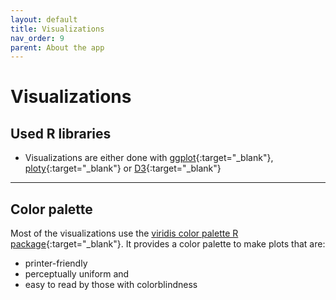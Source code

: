 ```yaml
---
layout: default
title: Visualizations
nav_order: 9
parent: About the app
---
```


# Visualizations
## Used R libraries
- Visualizations are either done with [ggplot](https://ggplot2.tidyverse.org/reference/ggplot.html){:target="_blank"}, [ploty](https://plotly.com/r/){:target="_blank"} or [D3](https://d3js.org/){:target="_blank"}

<hr>

## Color palette
Most of the visualizations use the [viridis color palette R package](https://cran.r-project.org/web/packages/viridis/vignettes/intro-to-viridis.html){:target="_blank"}. It provides a color palette to make plots that are:
- printer-friendly
- perceptually uniform and
- easy to read by those with colorblindness